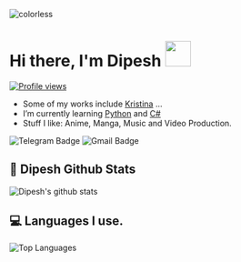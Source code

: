 ![colorless](https://telegra.ph/file/392393c9116bd2156fb64.jpg)

# Hi there, I'm Dipesh <img src="https://raw.githubusercontent.com/MartinHeinz/MartinHeinz/master/wave.gif" width="45px">
[![Profile views](https://gpvc.arturio.dev/dipeshxd)](https://github.com/dipeshxd)                                                                                                                  
- Some of my works include [Kristina](https://t.me/MissKristina_Bot) ...
- I’m currently learning [Python](https://python.org) and [C#](https://github.com/dotnet/csharplang)
- Stuff I like: Anime, Manga, Music and Video Production.

![Telegram Badge](https://img.shields.io/badge/-Dipesh-1ca0f1?style=flat-square&logo=telegram&logoColor=white&link=https://t.me/DIPESH_XD)
![Gmail Badge](https://img.shields.io/badge/-dipeshpanja406@gimail.com-c14438?style=flat-square&logo=Gmail&logoColor=white&link=mailto:dipeshpanja406@gmail.com)

## 🎯 **Dipesh Github Stats**
![Dipesh's github stats](https://github-readme-stats.vercel.app/api?username=dipeshxd&show_icons=true&theme=tokyonight)

## 💻 **Languages I use.**

![Top Languages](https://github-readme-stats.vercel.app/api/top-langs/?username=dipeshxd&custom_title=Languages%20I%20fuck%20around%20with%20:3&theme=tokyonight&hide_border=true)
